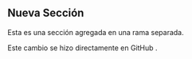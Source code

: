 ## Nueva Sección

Esta es una sección agregada en una rama separada.

Este cambio se hizo directamente en GitHub .
